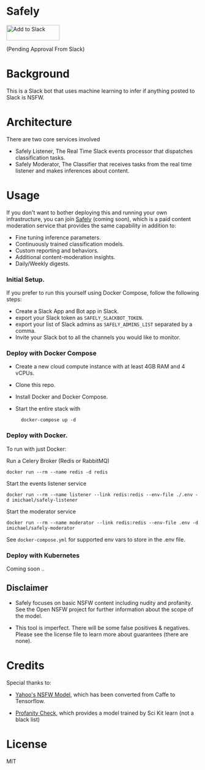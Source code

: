 # Safely    


<a href="https://slack.com/oauth/authorize?scope=incoming-webhook,bot&client_id=115805408818.512365107591">
    <img alt="Add to Slack" height="40" width="139" src="https://platform.slack-edge.com/img/add_to_slack.png" 
    srcset="https://platform.slack-edge.com/img/add_to_slack.png 1x, https://platform.slack-edge.com/img/add_to_slack@2x.png 2x" />
</a>

(Pending Approval From Slack)

# Background

This is a Slack bot that uses machine learning to infer if anything posted to Slack is NSFW. 


# Architecture

There are two core services involved

- Safely Listener, The Real Time Slack events processor that dispatches classification tasks. 
- Safely Moderator, The Classifier that receives tasks from the real time listener and makes inferences about content.


# Usage

If you don't want to bother deploying this and running your own infrastructure, you can join 
[Safely](http://safely.chat/) (coming soon), which is a paid content moderation service that provides the 
same capability in addition to:
 
 - Fine tuning inference parameters.
 - Continuously trained classification models.
 - Custom reporting and behaviors.
 - Additional content-moderation insights.
 - Daily/Weekly digests. 


### Initial Setup.
If you prefer to run this yourself using Docker Compose, follow the following steps:

- Create a Slack App and Bot app in Slack.
- export your Slack token as `SAFELY_SLACKBOT_TOKEN`.
- export your list of Slack admins as `SAFELY_ADMINS_LIST` separated by a comma. 
- Invite your Slack bot to all the channels you would like to monitor.


### Deploy with Docker Compose

- Create a new cloud compute instance with at least 4GB RAM and 4 vCPUs.
- Clone this repo. 
- Install Docker and Docker Compose.
- Start the entire stack with 
    
        docker-compose up -d

### Deploy with Docker.

To run with just Docker:

Run a Celery Broker (Redis or RabbitMQ)

    docker run --rm --name redis -d redis

Start the events listener service

    docker run --rm --name listener --link redis:redis --env-file ./.env -d imichael/safely-listener
    
Start the moderator service

    docker run --rm --name moderator --link redis:redis --env-file .env -d imichael/safely-moderator
    

See `docker-compose.yml` for supported env vars to store in the .env file.

### Deploy with Kubernetes

Coming soon ..
    
    
## Disclaimer

- Safely focuses on basic NSFW content including nudity and profanity. See the Open NSFW
  project for further information about the scope of the model. 
  
- This tool is imperfect. There will be some false positives & negatives. Please see the license file to learn more
  about guarantees (there are none).


# Credits

Special thanks to:
 
 - [Yahoo's NSFW Model](https://github.com/yahoo/open_nsfw/), which has been converted from Caffe to 
Tensorflow.

-  [Profanity Check](https://github.com/vzhou842/profanity-check), which provides a model trained by Sci Kit learn 
(not a black list) 



# License
MIT